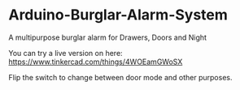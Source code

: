 # Arduino-Burglar-Alarm-System
A multipurpose burglar alarm for Drawers, Doors and Night

You can try a live version on here: https://www.tinkercad.com/things/4WOEamGWoSX

Flip the switch to change between door mode and other purposes.
